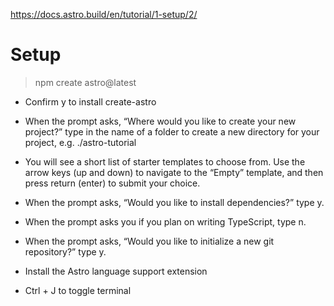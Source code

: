 https://docs.astro.build/en/tutorial/1-setup/2/

# Setup

> npm create astro@latest

* Confirm y to install create-astro

* When the prompt asks, “Where would you like to create your new project?” type in the name of a folder to create a new directory for your project, e.g. ./astro-tutorial

* You will see a short list of starter templates to choose from. Use the arrow keys (up and down) to navigate to the “Empty” template, and then press return (enter) to submit your choice.

* When the prompt asks, “Would you like to install dependencies?” type y.

* When the prompt asks you if you plan on writing TypeScript, type n.

* When the prompt asks, “Would you like to initialize a new git repository?” type y.

* Install the Astro language support extension

*  Ctrl + J to toggle terminal

